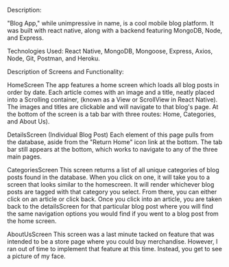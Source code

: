 Description:

"Blog App," while unimpressive in name, is a cool mobile blog platform.  It was built with react native, along with a backend featuring MongoDB, Node, and Express.  


Technologies Used:
React Native, MongoDB, Mongoose, Express, Axios, Node, Git, Postman, and Heroku.


Description of Screens and Functionality:

HomeScreen
The app features a home screen which loads all blog posts in order by date.  Each article comes with an image and a title, neatly placed into a Scrolling container, (known as a View or ScrollView in React Native).  The images and titles are clickable and will navigate to that blog's page.  At the bottom of the screen is a tab bar with three routes:  Home, Categories, and About Us).  

DetailsScreen (Individual Blog Post)
Each element of this page pulls from the database, aside from the "Return Home" icon link at the bottom.  The tab bar still appears at the bottom, which works to navigate to any of the three main pages.

CategoriesScreen
This screen returns a list of all unique categories of blog posts found in the database.  When you click on one, it will take you to a screen that looks similar to the homescreen.  It will render whichever blog posts are tagged with that category you select.  From there, you can either click on an article or click back.  Once you click into an article, you are taken back to the detailsScreen for that particular blog post where you will find the same navigation options you would find if you went to a blog post from the home screen.

AboutUsScreen
This screen was a last minute tacked on feature that was intended to be a store page where you could buy merchandise.  However, I ran out of time to implement that feature at this time.  Instead, you get to see a picture of my face.


